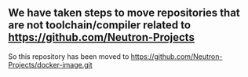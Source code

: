 ## We have taken steps to move repositories that are not toolchain/compiler related to https://github.com/Neutron-Projects

So this repository has been moved to https://github.com/Neutron-Projects/docker-image.git
